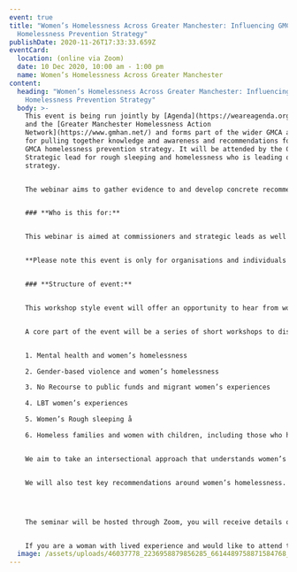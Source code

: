 ```yaml
---
event: true
title: "Women’s Homelessness Across Greater Manchester: Influencing GMCA
  Homelessness Prevention Strategy"
publishDate: 2020-11-26T17:33:33.659Z
eventCard:
  location: (online via Zoom)
  date: 10 Dec 2020, 10:00 am - 1:00 pm
  name: Women’s Homelessness Across Greater Manchester
content:
  heading: "Women’s Homelessness Across Greater Manchester: Influencing GMCA
    Homelessness Prevention Strategy"
  body: >-
    This event is being run jointly by [Agenda](https://weareagenda.org/), AVA
    and the [Greater Manchester Homelessness Action
    Network](https://www.gmhan.net/) and forms part of the wider GMCA activities
    for pulling together knowledge and awareness and recommendations for the new
    GMCA homelessness prevention strategy. It will be attended by the GMCA
    Strategic lead for rough sleeping and homelessness who is leading on
    strategy. 


    The webinar aims to gather evidence to and develop concrete recommendations aimed at Greater Manchester decision makers so they can ensure women’s experiences of homelessness are embedded across the new prevention strategy.


    ### **Who is this for:**


    This webinar is aimed at commissioners and strategic leads as well as frontline services and women with lived experience who are based in Greater Manchester and would like to have a say in the strategy. 


    **Please note this event is only for organisations and individuals that live and work in Greater Manchester: Bolton, Bury, Oldham, Rochdale, Stockport, Tameside, Trafford, Wigan and the cities of Manchester and Salford.**


    ### **Structure of event:**


    This workshop style event will offer an opportunity to hear from women with experience of homelessness, get an update on work happening across GMCA and understand the plan for the new homelessness prevention strategy. 


    A core part of the event will be a series of short workshops to discuss key themes relating to women’s homelessness including: 


    1. Mental health and women’s homelessness

    2. Gender-based violence and women’s homelessness

    3. No Recourse to public funds and migrant women’s experiences 

    4. LBT women’s experiences 

    5. Women’s Rough sleeping å

    6. Homeless families and women with children, including those who have faced the loss of child removal.


    We aim to take an intersectional approach that understands women’s experiences will be impacted by broader intersecting oppressions including but not limited to gender, race, sexuality and disability. 


    We will also test key recommendations around women’s homelessness. 




    The seminar will be hosted through Zoom, you will receive details of the Zoom meeting in your confirmation email. Please contact training@avaproject.org.uk with any difficulties.


    If you are a woman with lived experience and would like to attend then vouchers are available to support you for your time. Please sign up to the event and email [lucy.allwright@avaproject.org.uk](mailto:lucy.allwright@avaproject.org.uk) for more information.
  image: /assets/uploads/46037778_2236958879856285_6614489758871584768_n.jpg
---
```

